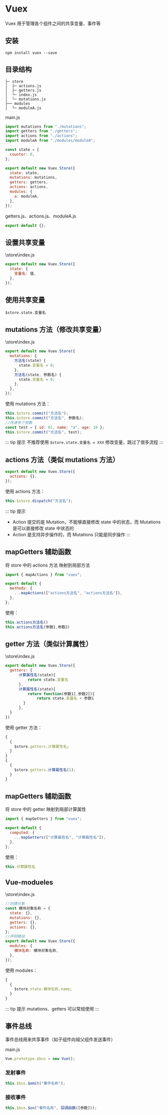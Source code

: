 # Vuex

Vuex 用于管理各个组件之间的共享变量、事件等

## 安装

`npm install vuex --save`

## 目录结构

```
├─ store
│  ├─ actions.js
│  ├─ getters.js
│  └─ index.js
│  └─ mutations.js
├── modules
│  └─ moduleA.js
```

main.js

```js
import mutations from "./mutations";
import getters from "./getters";
import actions from "./actions";
import moduleA from "./modules/moduleA";

const state = {
  counter: 0,
};

export default new Vuex.Store({
  state: state,
  mutations: mutations,
  getters: getters,
  actions: actions,
  modules: {
    a: moduleA,
  },
});
```

getters.js、actions.js、moduleA.js

```js
export default {};
```

## 设置共享变量

\store\index.js

```js
export default new Vuex.Store({
  state: {
    变量名: 值,
  },
});
```

## 使用共享变量

`$store.state.变量名`

## mutations 方法（修改共享变量）

\store\index.js

```js
export default new Vuex.Store({
  mutations: {
    方法名(state) {
      state.变量名 = 0;
    },
    方法名(state, 参数名) {
      state.变量名 = 0;
    },
  },
});
```

使用 mutations 方法：

```js
this.$store.commit("方法名");
this.$store.commit("方法名", 参数名);
//传递多个参数
const test = { id: 01, name: "a", age: 18 };
this.$store.commit("方法名", test);
```

::: tip 提示
不推荐使用 `$store.state.变量名 = XXX` 修改变量，跳过了很多流程
:::

## actions 方法（类似 mutations 方法）

```js
export default new Vuex.Store({
  actions: {},
});
```

使用 actions 方法：

```js
this.$store.dispatch("方法名");
```

::: tip 提示

- Action 提交的是 Mutation，不能够直接修改 state 中的状态，而 Mutations 是可以直接修改 state 中状态的
- Action 是支持异步操作的，而 Mutations 只能是同步操作
  :::

## mapGetters 辅助函数

将 store 中的 actions 方法 映射到局部方法

```js
import { mapActions } from "vuex";

export default {
  methods: {
    ...mapActions(["actions方法名", "actions方法名"]),
  },
};
```

使用：

```JavaScript
this.actions方法名()
this.actions方法名(参数1,参数2)
```

## getter 方法（类似计算属性）

\store\index.js

```js
export default new Vuex.Store({
  getters: {
      计算属性名(state){
          return state.变量名
      },
      计算属性名(state){
          return function(参数1[,参数2]){
              return state.变量名 + 参数1
        }
      },
  }
})
```

使用 getter 方法：

```js
{
  {
    $store.getters.计算属性名;
  }
}
{
  {
    $store.getters.计算属性名(1);
  }
}
```

## mapGetters 辅助函数

将 store 中的 getter 映射到局部计算属性

```js
import { mapGetters } from "vuex";

export default {
  computed: {
    ...mapGetters(["计算属性名", "计算属性名"]),
  },
};
```

使用：

```JavaScript
this.计算属性名
```

## Vue-modueles

\store\index.js

```js
//创建对象
const 模块对象名称 = {
  state: {},
  mutations: {},
  getters: {},
  actions: {},
};
//声明模块
export default new Vuex.Store({
  modules: {
    模块名称: 模块对象名称,
  },
});
```

使用 modules：

```js
{
  {
    $store.state.模块名称.name;
  }
}
```

::: tip 提示
mutations、getters 可以常规使用
:::

## 事件总线

事件总线用来共享事件（如子组件向祖父组件发送事件）

main.js

```js
Vue.prototype.$bus = new Vue();
```

### 发射事件

```js
this.$bus.$emit("事件名称");
```

### 接收事件

```js
this.$bus.$on("事件名称", 回调函数([参数]));
```
